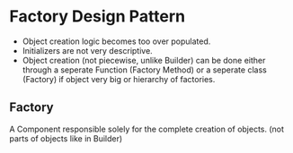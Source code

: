 # Factory Design Pattern

- Object creation logic becomes too over populated.
- Initializers are not very descriptive.
- Object creation (not piecewise, unlike Builder) can be done either through a seperate Function (Factory Method) or a seperate class (Factory) if object very big or hierarchy of factories.


## Factory
A Component responsible solely for the complete creation of objects. (not parts of objects like in Builder)
